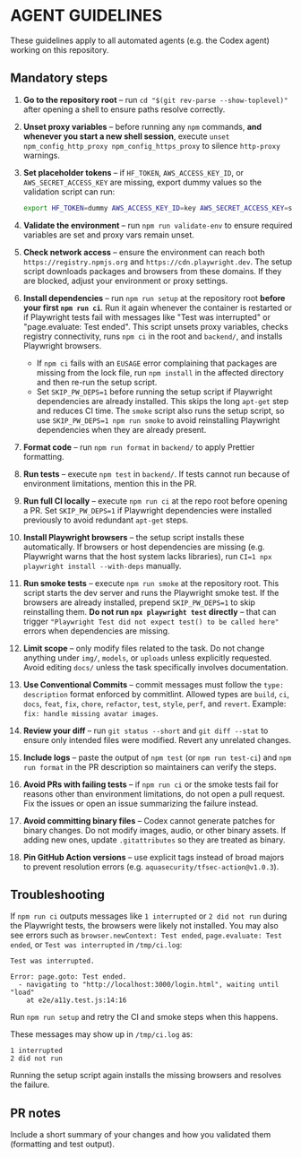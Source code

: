 # AGENT GUIDELINES

These guidelines apply to all automated agents (e.g. the Codex agent) working on this repository.

## Mandatory steps


1. **Go to the repository root** – run `cd "$(git rev-parse --show-toplevel)"` after opening a shell to ensure paths resolve correctly.
2. **Unset proxy variables** – before running any `npm` commands, **and whenever you start a new shell session**, execute `unset npm_config_http_proxy npm_config_https_proxy` to silence `http-proxy` warnings.
3. **Set placeholder tokens** – if `HF_TOKEN`, `AWS_ACCESS_KEY_ID`, or `AWS_SECRET_ACCESS_KEY` are missing, export dummy values so the validation script can run:

   ```bash
   export HF_TOKEN=dummy AWS_ACCESS_KEY_ID=key AWS_SECRET_ACCESS_KEY=secret
   ```

4. **Validate the environment** – run `npm run validate-env` to ensure required variables are set and proxy vars remain unset.
5. **Check network access** – ensure the environment can reach both
   `https://registry.npmjs.org` and `https://cdn.playwright.dev`. The setup
   script downloads packages and browsers from these domains. If they are
   blocked, adjust your environment or proxy settings.
6. **Install dependencies** – run `npm run setup` at the repository root **before your first `npm run ci`**. Run it again whenever the container is restarted or if Playwright tests fail with messages like "Test was interrupted" or "page.evaluate: Test ended". This script unsets proxy variables, checks registry connectivity, runs `npm ci` in the root and `backend/`, and installs Playwright browsers.
   - If `npm ci` fails with an `EUSAGE` error complaining that packages are missing from the lock file, run `npm install` in the affected directory and then re-run the setup script.
   - Set `SKIP_PW_DEPS=1` before running the setup script if Playwright dependencies are already installed. This skips the long `apt-get` step and reduces CI time. The `smoke` script also runs the setup script, so use `SKIP_PW_DEPS=1 npm run smoke` to avoid reinstalling Playwright dependencies when they are already present.
7. **Format code** – run `npm run format` in `backend/` to apply Prettier formatting.
8. **Run tests** – execute `npm test` in `backend/`. If tests cannot run because of environment limitations, mention this in the PR.
9. **Run full CI locally** – execute `npm run ci` at the repo root before opening a PR. Set `SKIP_PW_DEPS=1` if Playwright dependencies were installed previously to avoid redundant `apt-get` steps.
10. **Install Playwright browsers** – the setup script installs these automatically. If browsers or host dependencies are missing (e.g. Playwright warns that the host system lacks libraries), run `CI=1 npx playwright install --with-deps` manually.
11. **Run smoke tests** – execute `npm run smoke` at the repository root. This script starts the dev server and runs the Playwright smoke test. If the browsers are already installed, prepend `SKIP_PW_DEPS=1` to skip reinstalling them. **Do not run `npx playwright test` directly** – that can trigger `"Playwright Test did not expect test() to be called here"` errors when dependencies are missing.
12. **Limit scope** – only modify files related to the task. Do not change anything under `img/`, `models`, or `uploads` unless explicitly requested. Avoid editing `docs/` unless the task specifically involves documentation.
13. **Use Conventional Commits** – commit messages must follow the `type: description` format enforced by commitlint. Allowed types are `build`, `ci`, `docs`, `feat`, `fix`, `chore`, `refactor`, `test`, `style`, `perf`, and `revert`. Example: `fix: handle missing avatar images`.
14. **Review your diff** – run `git status --short` and `git diff --stat` to ensure only intended files were modified. Revert any unrelated changes.
15. **Include logs** – paste the output of `npm test` (or `npm run test-ci`) and `npm run format` in the PR description so maintainers can verify the steps.
16. **Avoid PRs with failing tests** – if `npm run ci` or the smoke tests fail for reasons other than environment limitations, do not open a pull request. Fix the issues or open an issue summarizing the failure instead.
17. **Avoid committing binary files** – Codex cannot generate patches for binary changes. Do not modify images, audio, or other binary assets. If adding new ones, update `.gitattributes` so they are treated as binary.
18. **Pin GitHub Action versions** – use explicit tags instead of broad majors to prevent resolution errors (e.g. `aquasecurity/tfsec-action@v1.0.3`).

## Troubleshooting

If `npm run ci` outputs messages like `1 interrupted` or `2 did not run` during the Playwright tests, the browsers were likely not installed. You may also see errors such as `browser.newContext: Test ended`, `page.evaluate: Test ended`, or `Test was interrupted` in `/tmp/ci.log`:

```
Test was interrupted.

Error: page.goto: Test ended.
  - navigating to "http://localhost:3000/login.html", waiting until "load"
    at e2e/a11y.test.js:14:16
```

Run `npm run setup` and retry the CI and smoke steps when this happens.

These messages may show up in `/tmp/ci.log` as:

```
1 interrupted
2 did not run
```

Running the setup script again installs the missing browsers and resolves the failure.

## PR notes

Include a short summary of your changes and how you validated them (formatting and test output).
